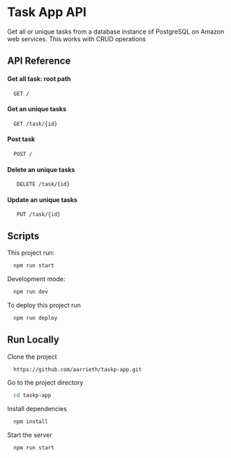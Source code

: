 # Task App API

Get all or unique tasks from a database instance of PostgreSQL on Amazon web services. This works with CRUD operations

## API Reference

#### Get all task: root path

```http
  GET /
```

#### Get an unique tasks

```http
  GET /task/{id}
```

#### Post task

```http
  POST /
```

#### Delete an unique tasks

```http
   DELETE /task/{id}
```

#### Update an unique tasks

```http
   PUT /task/{id}
```

## Scripts

This project run:

```bash
  npm run start
```

Development mode:

```bash
  npm run dev
```

To deploy this project run

```bash
  npm run deploy
```

## Run Locally

Clone the project

```bash
  https://github.com/aarrieth/taskp-app.git
```

Go to the project directory

```bash
  cd taskp-app
```

Install dependencies

```bash
  npm install
```

Start the server

```bash
  npm run start
```
